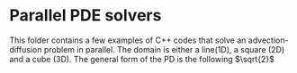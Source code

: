 # Parallel PDE solvers
This folder contains a few examples of C++ codes that solve an advection-diffusion problem in parallel. The domain is either a line(1D), a square (2D) and a cube (3D). The general form of the PD is the following
$`\sqrt{2}`$
